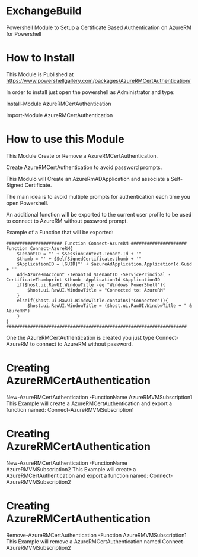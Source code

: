# ExchangeBuild
Powershell Module to Setup a Certificate Based Authentication on AzureRM for Powershell

# How to Install

This Module is Published at https://www.powershellgallery.com/packages/AzureRMCertAuthentication/

In order to install just open the powershell as Administrator and type: 

Install-Module AzureRMCertAuthentication

Import-Module AzureRMCertAuthentication

# How to use this Module

  This Module Create or Remove a AzureRMCertAuthentication.

  Create AzureRMCertAuthentication to avoid password prompts.

  This Modulo will Create an AzureRmADApplication and associate a Self-Signed Certificate.

  The main idea is to avoid multiple prompts for authentication each time you open Powershell.

  An additional function will be exported to the current user profile to be used to connect to AzureRM without password prompt.

  Example of a Function that will be exported:

    ##################### Function Connect-AzureRM #####################
    Function Connect-AzureRM{ 
        $TenantID = "' + $SessionContext.Tenant.Id + '"
        $thumb = "' + $SelfSignedCertificate.thumb + '" 
        $ApplicationID = [GUID]"' + $azureAdApplication.ApplicationId.Guid + '" 
        Add-AzureRmAccount -TenantId $TenantID -ServicePrincipal -CertificateThumbprint $thumb -ApplicationId $ApplicationID
        if($host.ui.RawUI.WindowTitle -eq "Windows PowerShell"){
            $host.ui.RawUI.WindowTitle = "Connected to: AzureRM"
        }
        elseif($host.ui.RawUI.WindowTitle.contains("Connected")){
            $host.ui.RawUI.WindowTitle = ($host.ui.RawUI.WindowTitle + " & AzureRM")
        }
    }
    ####################################################################
  
  One the AzureRMCertAuthentication is created you just type Connect-AzureRM to connect to AzureRM without password.

   # Creating AzureRMCertAuthentication 
   New-AzureRMCertAuthentication -FunctionName AzureRMVMSubscription1
   This Example will create a AzureRMCertAuthentication and export a function named: Connect-AzureRMVMSubscription1

   # Creating AzureRMCertAuthentication 
   New-AzureRMCertAuthentication -FunctionName AzureRMVMSubscription2
   This Example will create a AzureRMCertAuthentication and export a function named: Connect-AzureRMVMSubscription2

   # Creating AzureRMCertAuthentication 
   Remove-AzureRMCertAuthentication -Function AzureRMVMSubscription1
   This Example will remove a AzureRMCertAuthentication named Connect-AzureRMVMSubscription2
